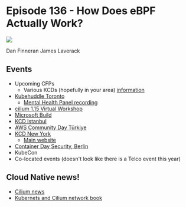 
# Episode 136 -  How Does eBPF Actually Work?

![](https://www.youtube.com/watch?v=cy1t5fBBt7E)

Dan Finneran
James Laverack

## Events

* Upcoming CFPs
    * Various KCDs (hopefully in your area) [information](https://www.cncf.io/kcds/)
* [Kubehuddle Toronto](https://ca.kubehuddle.com/ingrained-in-ingress-take-the-first-steps-to-gateway)
    * [Mental Health Panel recording](https://x.com/geekingout_pod/status/1787946961490112795)
* [cilium 1.15 Virtual Workshop](https://isovalent.com/events/2024-05-30-cilium-1-15-release-workshop/)
* [Microsoft Build](https://build.microsoft.com/en-US/home)
* [KCD Istanbul](https://kcd.istanbul/#speakers)
* [AWS Community Day Türkiye](https://aws.cloudturkey.io/#schedules)
* [KCD New York](https://community.cncf.io/events/details/cncf-kcd-new-york-presents-kcd-new-york-2024/)
    * [Main website](https://www.kcdnewyork.com/)
* [Container Day Security, Berlin](https://www.containerdays.io/containerday-security-2024/#adventures-in-the-kernel-using-ebpf-and-tetragon-for-runtime-visibility)
* KubeCon
* Co-located events (doesn't look like there is a Telco event this year)


## Cloud Native news!
* [Cilium news](https://cilium.io/newsletter)
* [Kubernets and Cilium network book](https://isovalent.com/blog/post/introducing-the-new-kubernetes-networking-and-cilium-for-the-network-engineer-ebook/)
